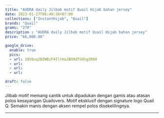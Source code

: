 ```yaml
---
title: "AUDRA daily Jilbab motif Quail Hijab bahan jersey"
date: 2023-01-27T06:49:38+07:00
collections: ["InstantHijab", "Quail"]
brands: "Quail"
grams: "270"
description : "AUDRA daily Jilbab motif Quail Hijab bahan jersey"
price: "66,000.00"

google_drive:
  enable: true
  pics:
  - url: 1QVQuq2BZWBzF4IltHaJBO9dTGOhg2R6H
  - url: 
  - url: 
  - url: 

draft: false
---
```


Jilbab motif memang cantik untuk dipadukan dengan gamis atau atasan polos kesayangan Quailovers. Motif eksklusif dengan  signature logo Quail Q. Semakin manis dengan aksen rempel polos disekelilingnya. 

----------    
 
